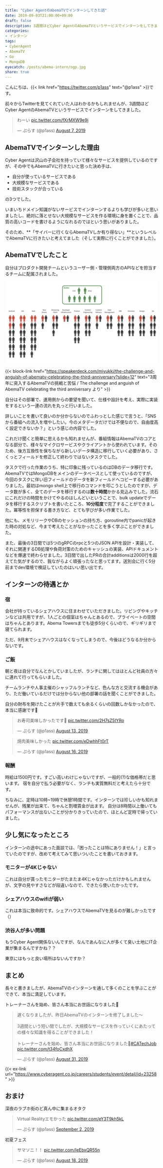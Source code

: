 ```yaml
---
title: "Cyber AgentのAbemaTVでインターンしてきた話"
date: 2019-09-03T21:00:00+09:00
draft: false
description: 3週間ほどCyber AgentのAbemaTVというサービスでインターンをしてきました。Goを使った開発を行ったのですが、メモリリークやDBのセッションの持ち方、goroutine内でpanicが起きた時の対処など、今まで考えたことがなかったことを多く学ぶことができました。
categories:
- インターン
tags:
- CyberAgent
- AbemaTV
- Go
- MongoDB
eyecatch: /posts/abema-intern/ogp.jpg
share: true
---
```


こんにちは、{{< link href="https://twitter.com/p1ass" text="@p1ass" >}}です。  

前々からTwitterを見てくれていた人はわかるかもしれませんが、3週間ほどCyber AgentのAbemaTVというサービスでインターンをしてきました。

<blockquote class="twitter-tweet"><p lang="ja" dir="ltr">わーい <a href="https://t.co/fXrMXW9e9i">pic.twitter.com/fXrMXW9e9i</a></p>&mdash; ぷらす (@p1ass) <a href="https://twitter.com/p1ass/status/1158995483240439808?ref_src=twsrc%5Etfw">August 7, 2019</a></blockquote> <script async src="https://platform.twitter.com/widgets.js" charset="utf-8"></script>

<!--more-->

## AbemaTVでインターンした理由

Cyber Agentは沢山の子会社を持っていて様々なサービスを提供しているのですが、その中でもAbemaTVに行きたいと思った決め手は、

- 自分が使っているサービスである
- 大規模なサービスである
- 技術スタックが合っている

の3つでした。

いまいちドメイン知識がないサービスでインターンするよりも学びが多いと思いましたし、絶対に落とせない大規模なサービスを作る環境に身を置くことで、品質の高いコードを書けるようになれるのではという思いがありました。

そのため、**「サイバーに行くならAbemaTVしか有り得ない」**というレベルでAbemaTVに行きたいと考えてました（そして実際に行くことができました）。

## AbemaTVでしたこと

自分はプロダクト開発チームというユーザー側・管理側両方のAPIなどを担当するチームに配属されました。

![チーム図](team.png)

{{< block-link href="https://speakerdeck.com/miyukki/the-challenge-and-anguish-of-abematv-celebrating-the-third-anniversary?slide=12" text="3周年に突入するAbemaTVの挑戦と苦悩 / The challenge and anguish of AbemaTV celebrating the third anniversary より" >}}  

自分はその部署で、運用側からの要望を聞いて、仕様や設計を考え、実際に実装をするという一連の流れを丸っと行いました。

詳しいことを書いて良いのか分からないのでふわっとした感じで言うと、「SNSから番組への流入を増やしたい。今のメタデータだけでは不便なので、自由度高く設定できないか？」という感じの内容でした。

これだけ聞くと簡単に思えるかも知れませんが、番組情報はAbemaTVのコアとなる部分で、様々なマイクロサービスやクライアントから使われています。そのため、後方互換性を保ちながら新しいデータ構造に移行していく必要があり、さくっとフィールドを修正して終わりではないタスクでした。

タスクで行った作業のうち、特に印象に残っているのはDBのデータ移行です。
AbemaTVではMongoDBをメインのデータベースとして使っているのですが、今回のタスクに伴い旧フィールドのデータを新フィールドへコピーする必要がありました。最初はmongo shell上で移行のコマンドを叩こうとしたのですが、データ数が多く、全てのデータを移行するのは**数十時間**かかる見込みでした。流石にこれだけの時間をかけてやるのはしんどいということで、bulk updateでデータを移行するスクリプトを書いたところ、**10分程度**で完了することができました。冪等性を担保する書き方など、とても学びが多い作業でした。


他にも、メモリリークやDBのセッションの持ち方、goroutine内でpanicが起きた時の対処など、今まで考えたことがなかったことを多く学ぶことができました。

また、最後の3日間では5つのgRPCのrpcと5つのJSON APIを設計・実装して、それに関連するDB処理や負荷対策のためのキャッシュの実装、APIドキュメントなどを爆速で終わらせました。3日間で出したPRの合計additionsは2000行を超えてた気がするので、我ながらよく頑張ったなと思ってます。送別会に行く5分前までdev環境で検証していたのはいい思い出です。


## インターンの待遇とか

### 宿

会社が持っているシェアハウスに住まわせていただきました。リビングやキッチンなどは共用ですが、1人ごとの個室はちゃんとあるので、プライベートの空間はちゃんとあります。Abema Towersまでも徒歩5分くらいので、ギリギリまで寝てられます。

ただ、9月末でシェアハウスはなくなってしまうので、今後はどうなるか分からないです。

### ご飯

朝と夜は自分でなんとかしていましたが、ランチに関してはほとんど社員の方々に連れて行ってもらいました。

チームランチや人事主催のシャッフルランチなど、色んな方と交流する機会があり、ただ働いているだけでは分からない他の部署の話を聞くことができました。

自分の財布を開けたことが片手で数えても余るくらいの回数しかなかったので、本当に感謝です🙏

<blockquote class="twitter-tweet"><p lang="ja" dir="ltr">お寿司美味しかったです🍣 <a href="https://t.co/2H7sZ5IYRo">pic.twitter.com/2H7sZ5IYRo</a></p>&mdash; ぷらす (@p1ass) <a href="https://twitter.com/p1ass/status/1161139585306415104?ref_src=twsrc%5Etfw">August 13, 2019</a></blockquote> <script async src="https://platform.twitter.com/widgets.js" charset="utf-8"></script>

<blockquote class="twitter-tweet"><p lang="ja" dir="ltr">焼肉美味しかった <a href="https://t.co/eDwhhFt0rT">pic.twitter.com/eDwhhFt0rT</a></p>&mdash; ぷらす (@p1ass) <a href="https://twitter.com/p1ass/status/1162215621569830913?ref_src=twsrc%5Etfw">August 16, 2019</a></blockquote> <script async src="https://platform.twitter.com/widgets.js" charset="utf-8"></script>

### 報酬

時給は1500円です。すごい高いわけじゃないですが、一般的(?)な価格帯だと思います。
宿を自分で払う必要がなく、ランチも実質無料だと考えたら十分です。

ちなみに、定時は10時~19時で休憩1時間です。インターンでは珍しいかも知れませんが、残業が出来て、ちゃんと割増賃金が出ます。
自分は8時間以上働いてもパフォーマンスが出ないことが分かりきっていたので、ほとんど定時で帰っていました。


## 少し気になったところ

インターンの途中にあった面談では、「困ったことは特にありません！」と言っていたのですが、改めて考えてみて思いついたことを書いておきます。

### モニターが4Kじゃない

これは自分が貰ったモニターがたまたま4Kじゃなかっただけかもしれませんが、文字の見やすさなどが段違いなので、できたら使いたかったです。

### シェアハウスのwifiが弱い

これは本当に致命的です。シェアハウスでAbemaTVを見るのが難しかったです（）


### 渋谷人が多い問題

もうCyber Agent関係ないんですが、なんであんなに人が多くて臭い土地にIT企業が集まるんですかね？？

東京にはもっと良い場所はないんですか？

## まとめ

長々と書きましたが、AbemaTVのインターンを通して多くのことを学ぶことができて、本当に満足しています。

トレーナーさんを始め、皆さん本当にお世話になりました🙏

<blockquote class="twitter-tweet"><p lang="ja" dir="ltr">遅くなりましたが、昨日AbemaTVのインターンを修了しました〜<br><br>3週間という短い間でしたが、大規模なサービスを作っていくにあたっての様々な知識を得ることができました！<br><br>トレーナーさんを始め、皆さん本当にお世話になりました🙏<a href="https://twitter.com/hashtag/CATechJob?src=hash&amp;ref_src=twsrc%5Etfw">#CATechJob</a> <a href="https://t.co/t34foCxdhX">pic.twitter.com/t34foCxdhX</a></p>&mdash; ぷらす (@p1ass) <a href="https://twitter.com/p1ass/status/1167772325992792066?ref_src=twsrc%5Etfw">August 31, 2019</a></blockquote> <script async src="https://platform.twitter.com/widgets.js" charset="utf-8"></script>

{{< ex-link url="https://www.cyberagent.co.jp/careers/students/event/detail/id=23258" >}}

## おまけ

深夜のラブホ街のど真ん中に集まるオタク

<blockquote class="twitter-tweet"><p lang="ja" dir="ltr">Virtual Realityエモかった <a href="https://t.co/eY3T9kh5kL">pic.twitter.com/eY3T9kh5kL</a></p>&mdash; ぷらす (@p1ass) <a href="https://twitter.com/p1ass/status/1168541938317840384?ref_src=twsrc%5Etfw">September 2, 2019</a></blockquote> <script async src="https://platform.twitter.com/widgets.js" charset="utf-8"></script>

初夏フェス

<blockquote class="twitter-tweet"><p lang="ja" dir="ltr">サマソニ！！ <a href="https://t.co/IeEbxQR55n">pic.twitter.com/IeEbxQR55n</a></p>&mdash; ぷらす (@p1ass) <a href="https://twitter.com/p1ass/status/1162898390188822528?ref_src=twsrc%5Etfw">August 18, 2019</a></blockquote> <script async src="https://platform.twitter.com/widgets.js" charset="utf-8"></script>

